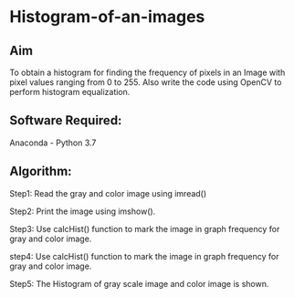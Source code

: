 # Histogram-of-an-images
## Aim
To obtain a histogram for finding the frequency of pixels in an Image with pixel values ranging from 0 to 255. Also write the code using OpenCV to perform histogram equalization.

## Software Required:
Anaconda - Python 3.7

## Algorithm:
Step1:
Read the gray and color image using imread()

Step2:
Print the image using imshow().

Step3:
Use calcHist() function to mark the image in graph frequency for gray and color image.

step4:
Use calcHist() function to mark the image in graph frequency for gray and color image.

Step5:
The Histogram of gray scale image and color image is shown.
